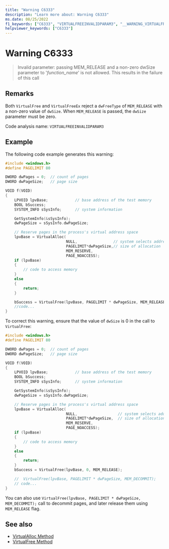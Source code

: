 ```yaml
---
title: "Warning C6333"
description: "Learn more about: Warning C6333"
ms.date: 08/25/2022
f1_keywords: ["C6333", "VIRTUALFREEINVALIDPARAM3", "__WARNING_VIRTUALFREEINVALIDPARAM3"]
helpviewer_keywords: ["C6333"]
---
```

# Warning C6333

> Invalid parameter: passing MEM_RELEASE and a non-zero dwSize parameter to '*function_name*' is not allowed. This results in the failure of this call

## Remarks

Both `VirtualFree` and `VirtualFreeEx` reject a `dwFreeType` of `MEM_RELEASE` with a non-zero value of `dwSize`. When `MEM_RELEASE` is passed, the `dwSize` parameter must be zero.

Code analysis name: `VIRTUALFREEINVALIDPARAM3`

## Example

The following code example generates this warning:

```cpp
#include <windows.h>
#define PAGELIMIT 80

DWORD dwPages = 0;  // count of pages
DWORD dwPageSize;   // page size

VOID f(VOID)
{
    LPVOID lpvBase;            // base address of the test memory
    BOOL bSuccess;
    SYSTEM_INFO sSysInfo;      // system information

    GetSystemInfo(&sSysInfo);
    dwPageSize = sSysInfo.dwPageSize;

    // Reserve pages in the process's virtual address space
    lpvBase = VirtualAlloc(
                           NULL,                // system selects address
                           PAGELIMIT*dwPageSize,// size of allocation
                           MEM_RESERVE,
                           PAGE_NOACCESS);
    if (lpvBase)
    {
        // code to access memory
    }
    else
    {
        return;
    }

    bSuccess = VirtualFree(lpvBase, PAGELIMIT * dwPageSize, MEM_RELEASE);
    //code...
}
```

To correct this warning, ensure that the value of `dwSize` is 0 in the call to `VirtualFree`:

```cpp
#include <windows.h>
#define PAGELIMIT 80

DWORD dwPages = 0;  // count of pages
DWORD dwPageSize;   // page size

VOID f(VOID)
{
    LPVOID lpvBase;            // base address of the test memory
    BOOL bSuccess;
    SYSTEM_INFO sSysInfo;      // system information

    GetSystemInfo(&sSysInfo);
    dwPageSize = sSysInfo.dwPageSize;

    // Reserve pages in the process's virtual address space
    lpvBase = VirtualAlloc(
                           NULL,                  // system selects address
                           PAGELIMIT*dwPageSize,  // size of allocation
                           MEM_RESERVE,
                           PAGE_NOACCESS);
    if (lpvBase)
    {
        // code to access memory
    }
    else
    {
        return;
    }
    bSuccess = VirtualFree(lpvBase, 0, MEM_RELEASE);

    //  VirtualFree(lpvBase, PAGELIMIT * dwPageSize, MEM_DECOMMIT);
    // code...
}
```

You can also use `VirtualFree(lpvBase, PAGELIMIT * dwPageSize, MEM_DECOMMIT);` call to decommit pages, and later release them using `MEM_RELEASE` flag.

## See also

- [VirtualAlloc Method](/dotnet/framework/unmanaged-api/hosting/ihostmemorymanager-virtualalloc-method)
- [VirtualFree Method](/dotnet/framework/unmanaged-api/hosting/ihostmemorymanager-virtualfree-method)
